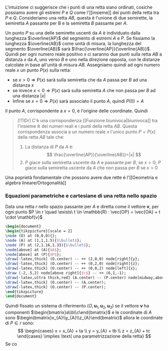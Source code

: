 
L'intuizione ci suggerisce che i punti di una retta siano ordinati, cosiche possiamo avere gli estremi $P$ e $Q$ come l'[[insieme]] dei punti della retta tra $P$ e $Q$.
Consideriamo una retta $AB$, questa è l'unione di due semirette, la semiretta $A$ passante per B e la semiretta $B$ passante per $A$.

Un punto $P$ su una delle semirette uscenti da $A$ è individuato dalla lunghezza $\overline{AP}$ del segmento di estremi $A$ e $P$.
Se fissiamo la lunghezza $\overline{AB}$  come unità di misura, la lunghezza del segmento $\overline{AB}$ sarà $\frac{\overline{AP}}{\overline{AB}}$. Quindi per ogni numero reale positivo $x$ ci saranno due punti sulla retta $AB$ a distanza $x$ da $A$, uno verso $B$ e uno nella direzione opposta, con le distanze calcolate in base all'unità di misura $AB$.
Assegniamo quindi ad ogni numero reale $x$ un punto $P(x)$ sulla retta: 
- se $x>0 \Rightarrow P(x)$ sarà sulla semiretta che da $A$ passa per $B$ ad una distanza $x$
- se invece $x < 0 \Rightarrow P(x)$ sarà sulla semiretta $A$ che non passa per $B$ ad una distanza $|x|$
- Infine se $x = 0 \Rightarrow P(x)$ sarà associato il punto $A$, quindi $P(0) = A$

Il punto $A$, corrispondente a $x=0$, è l'origine delle coordinate. Quindi


>[!TlDr]
>C'è una corrispondenza [[Funzione biunivoca|biunivoca]] tra l'insieme $\mathbb{R}$ dei numeri reali e i punti della retta $AB$. Questa corrispondenza associa a un numero reale $x$ l'unico punto $P = P(x)$ della retta $AB$ tale che:
>1. La distanza di $P$ da $A$ è:
> $$ \frac{\overline{AP}}{\overline{AB}}=|x| $$
> 2. $P$ giace sulla semiretta uscente da $A$ e passante per $B$, se $x > 0$; $P$ giace sulla semiretta uscente da $A$ che non passa per $B$ se $x>0$ 

Una poprietà fondamentale che possono avere due rette è l'[[Geometria e algebra lineare/Ortogonalità]]

### Equazioni parametriche e cartesiane di una retta nello spazio
Data una retta $r$ nello spazio passante per $A$ e diretta come il vettore $\mathbf{v}$, per ogni punto $P \in r \quad \exists\ t \in \mathbb{R} : \vec{OP} = \vec{OA} + t \cdot \mathbf{v}$
```tikz
\begin{document}
\begin{tikzpicture}[scale = 2]
\node (O) at (0,0,0){};
\node (A) at (1,1,1.5){$\bullet$};
\node (P) at (2,1.16,1.33){$\bullet$};
\node[above] at (A){$A$};
\node[above] at (P){$P$};
\draw[-latex,thick] (O.center) -- ++ (2,0,0) node[right]{y};
\draw[-latex,thick] (O.center) -- ++ (0,2,0) node[right]{z};
\draw[-latex,thick] (O.center) -- ++ (0,0,2) node[left]{x};
\draw (-2,.5,2) node[above right]{$r$} -- ++ (6,1,-1);
\draw[-latex,ultra thick,red] (A.center) -- (P.center) node[midway,above]{$t \cdot \mathbf{v}$};
\draw[-latex,thick] (O.center) -- (A.center);
\draw[-latex,thick] (O.center) -- (P.center);
\end{tikzpicture}
\end{document}
```
Quindi fissato un sistema di riferimento $(O, \mathbf{u}_{1},\mathbf{u}_{2},\mathbf{u}_{3})$ se il vettore $\mathbf{v}$ ha componenti $\begin{bmatrix}a\\b\\c\end{bmatrix}$ e le coordinate di $A$ sono $\begin{bmatrix}x_{A}\\y_{A}\\z_{A}\end{bmatrix}$ allora le coordinate di $P \in r$ sono:
$$ \begin{cases}
x = x_{A} + ta \\
y = y_{A} + tb \\
z = z_{A} + tc
\end{cases} \implies \text{ una parametrizzazione della retta} $$
Se co